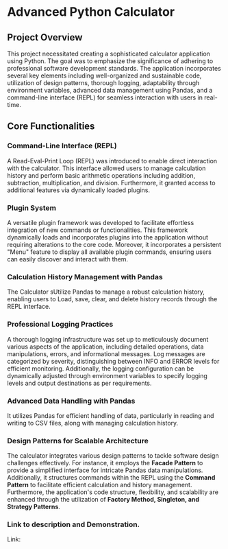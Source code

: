 # Advanced Python Calculator
## Project Overview

This project necessitated creating a sophisticated calculator application using Python. The goal was to emphasize the significance of adhering to professional software development standards. The application incorporates several key elements including well-organized and sustainable code, utilization of design patterns, thorough logging, adaptability through environment variables, advanced data management using Pandas, and a command-line interface (REPL) for seamless interaction with users in real-time.

## Core Functionalities

### Command-Line Interface (REPL)

A Read-Eval-Print Loop (REPL) was introduced to enable direct interaction with the calculator. This interface allowed users to manage calculation history and perform basic arithmetic operations including addition, subtraction, multiplication, and division. Furthermore, it granted access to additional features via dynamically loaded plugins.

### Plugin System

A versatile plugin framework was developed to facilitate effortless integration of new commands or functionalities. This framework dynamically loads and incorporates plugins into the application without requiring alterations to the core code. Moreover, it incorporates a persistent "Menu" feature to display all available plugin commands, ensuring users can easily discover and interact with them.

### Calculation History Management with Pandas

The Calculator sUtilize Pandas to manage a robust calculation history, enabling users to Load, save, clear, and delete history records through the REPL interface.

### Professional Logging Practices

A thorough logging infrastructure was set up to meticulously document various aspects of the application, including detailed operations, data manipulations, errors, and informational messages. Log messages are categorized by severity, distinguishing between INFO and ERROR levels for efficient monitoring. Additionally, the logging configuration can be dynamically adjusted through environment variables to specify logging levels and output destinations as per requirements.

### Advanced Data Handling with Pandas

It utilizes Pandas for efficient handling of data, particularly in reading and writing to CSV files, along with managing calculation history.

### Design Patterns for Scalable Architecture

The calculator integrates various design patterns to tackle software design challenges effectively. For instance, it employs the **Facade Pattern** to provide a simplified interface for intricate Pandas data manipulations. Additionally, it structures commands within the REPL using the **Command Pattern** to facilitate efficient calculation and history management. Furthermore, the application's code structure, flexibility, and scalability are enhanced through the utilization of **Factory Method, Singleton, and Strategy Patterns**.

### Link to description and Demonstration.
Link: 
